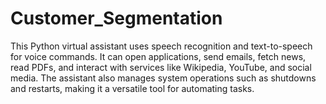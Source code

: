 # Customer_Segmentation
This Python virtual assistant uses speech recognition and text-to-speech for voice commands. It can open applications, send emails, fetch news, read PDFs, and interact with services like Wikipedia, YouTube, and social media. The assistant also manages system operations such as shutdowns and restarts, making it a versatile tool for automating tasks.
